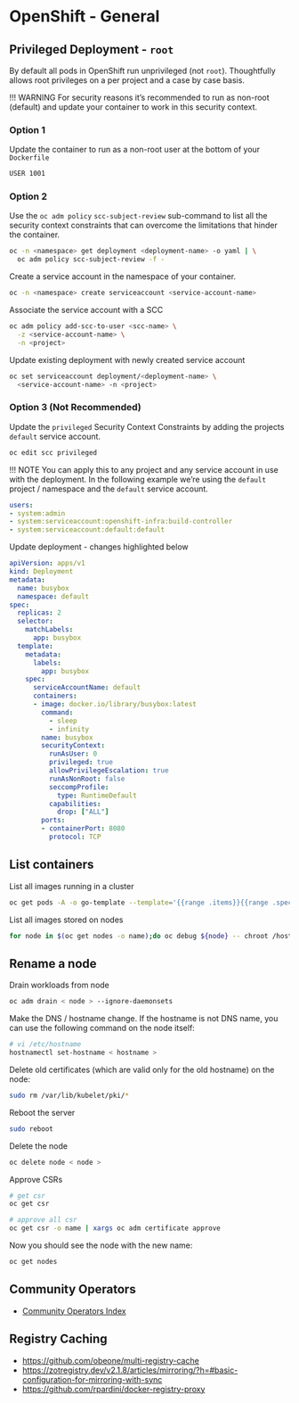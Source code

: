 # OpenShift - General

## Privileged Deployment - `root`

By default all pods in OpenShift run unprivileged (not `root`). Thoughtfully allows root privileges on a per project and a case by case basis.

!!! WARNING
    For security reasons it’s recommended to run as non-root (default) and update your container to work in this security context.

### Option 1

Update the container to run as a non-root user at the bottom of your `Dockerfile`

```sh
USER 1001
```

### Option 2

Use the `oc adm policy` `scc-subject-review` sub-command to list all the security context constraints that can overcome the limitations that hinder the container.

```sh
oc -n <namespace> get deployment <deployment-name> -o yaml | \
  oc adm policy scc-subject-review -f -
```

Create a service account in the namespace of your container.

```sh
oc -n <namespace> create serviceaccount <service-account-name>
```

Associate the service account with a SCC

```sh
oc adm policy add-scc-to-user <scc-name> \
  -z <service-account-name> \
  -n <project>
```

Update existing deployment with newly created service account

```sh
oc set serviceaccount deployment/<deployment-name> \
  <service-account-name> -n <project>
```

### Option 3 (Not Recommended)

Update the `privileged` Security Context Constraints by adding the projects `default` service account.

```sh
oc edit scc privileged
```

!!! NOTE
    You can apply this to any project and any service account in use with the deployment. In the following example we’re using the `default` project / namespace and the `default` service account.

```yaml hl_lines="4"
users:
- system:admin
- system:serviceaccount:openshift-infra:build-controller
- system:serviceaccount:default:default
```

Update deployment - changes highlighted below

```yaml hl_lines="5 16 24-28"
apiVersion: apps/v1
kind: Deployment
metadata:
  name: busybox
  namespace: default
spec:
  replicas: 2
  selector:
    matchLabels:
      app: busybox
  template:
    metadata:
      labels:
        app: busybox
    spec:
      serviceAccountName: default
      containers:
      - image: docker.io/library/busybox:latest
        command:
          - sleep
          - infinity
        name: busybox
        securityContext:
          runAsUser: 0
          privileged: true
          allowPrivilegeEscalation: true
          runAsNonRoot: false
          seccompProfile:
            type: RuntimeDefault
          capabilities:
            drop: ["ALL"]
        ports:
        - containerPort: 8080
          protocol: TCP
```

## List containers

List all images running in a cluster

```sh
oc get pods -A -o go-template --template='{{range .items}}{{range .spec.containers}}{{printf "%s\n" .image -}} {{end}}{{end}}' | sort -u | uniq
```

List all images stored on nodes

```sh
for node in $(oc get nodes -o name);do oc debug ${node} -- chroot /host sh -c 'crictl images -o json' 2>/dev/null | jq -r .images[].repoTags[]; done | sort -u
```

## Rename a node

Drain workloads from node

```sh
oc adm drain < node > --ignore-daemonsets
```

Make the DNS / hostname change.
If the hostname is not DNS name, you can use the following command on the node itself:

```sh
# vi /etc/hostname
hostnamectl set-hostname < hostname >
```

Delete old certificates (which are valid only for the old hostname) on the node:

```sh
sudo rm /var/lib/kubelet/pki/*
```

Reboot the server

```sh
sudo reboot
```

Delete the node

```sh
oc delete node < node >
```

Approve CSRs

```sh
# get csr
oc get csr

# approve all csr
oc get csr -o name | xargs oc adm certificate approve
```

Now you should see the node with the new name:

```sh
oc get nodes
```

## Community Operators

- [Community Operators Index](https://github.com/redhat-openshift-ecosystem/community-operators-prod)

## Registry Caching

- https://github.com/obeone/multi-registry-cache
- https://zotregistry.dev/v2.1.8/articles/mirroring/?h=#basic-configuration-for-mirroring-with-sync
- https://github.com/rpardini/docker-registry-proxy
